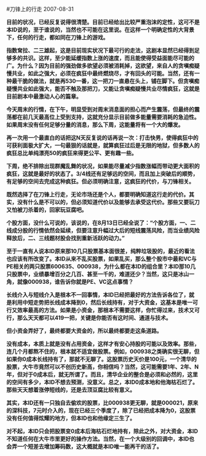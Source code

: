 #刀锋上的行走
2007-08-31

 **目前的状况，已经反复说得很清楚。目前已经给出比较严重泡沫的定性，这可不是本ID说的，至于谁说的，当然也不可能在这里说。在这样一个明确定性的大背景下，任何的行走，都如同在刀锋上的游戏。**

**指数耷拉、二三雄起，这是目前现实状况下最可行的走法，这剧本显然已经得到足够多的共识。这样，至少能延缓指数上涨的速度，而且能使得受益面能尽可能的广。为什么？因为目前的强劲做多欲望必须被消耗掉，这欲望，来自人的贪嗔痴疑慢共业，如此之强大，必须在疯狂中最终燃烧尽，才有回头的可能。当然，还有一种最干脆的做法，就是再530一番，这一把刀一直悬在头上，铺在脚下。但贪嗔痴疑慢共业如此强大，能否不触及那把刀，又能让贪嗔痴疑慢共业尽情疯狂，这就是目前剧本中最激动人心的篇章。**

**今天周末的行情，在下午，明显受到对周末消息面的担心而产生震荡，但最终的震荡都在前几天最高位上受到支持，这就充分显示目前做多能量需要消耗的急迫性。如果周末没有任何足够分量的消息，那么下周，这能量将有一个大的爆发。**

**再一次用一个最直白的话把这N天反复说的话再说一次：打击快男，使得疯狂中的可获利面极大扩大，一句最狠的话就是，就算疯狂过后是无限的地狱，但多数人的疯狂总比单纯漂亮50的疯狂来得更公平、更有趣一些。**

**下周，绝不排除出现群魔乱舞的状况，如果能尽量减少指数涨幅而带动更大面积的疯狂，这就是最好的状态了。3/4线还有足够远的空间，而且加上突破后的顺势，有足够的空间去完成这种疯狂。但必须明确注意，这疯狂的代价，与刀锋相关。**

**既然选择了在刀锋上行走，无论市场还是个人，都要明确知道这行走的代价。其实，没有什么是不可以的，但必须知道代价以及能够去承受这代价。那些又要玩刀又怕被刀杀着的，回家玩豆腐吧。**

**个股方面，没什么可说的，该说的，在8月13日已经全说了：“个股方面，一、二线成分股的行情依然会延续，但要注意升幅过大后的短线震荡风险，而当业绩风险释放后，二、三线题材股会找到重新活跃的动力。”**

**至于一直有人说本ID原来那10几只股票基本面很差，纯粹垃圾股的，最近的看法也应该有所改变了。本ID从来不乱买股票，如果乱买，那么整个股市中最和VC与PE相关的两只股票600635、000938，为什么都在本ID的组合里？本ID那10几只股票中，业绩暴增百分之几百、甚至一千的，难道还少？当然，这只是冰山一角，就像000938，谁告诉你就是PE、VC这点事情？**
 
**长线介入与短线介入是根本不一回事情，本ID已经把最好的方法告诉各位了，就是利用中短走势把长线成本降到0，然后长线持有，对于大资金，这基本是唯一可行又效率最高的方法。如果是小资金，那根本不需要这样，你忙得过来，技术又可行，那么天天都可以419一把，关键是你能否有这时间、通道与技术。**
 
**但小资金弄好了，最终都要大资金的，所以最终都要走这条道路。**
 
**没有成本，本质上就是没有占用资金，这样才有安心持股的可能以及效率。那些，连几个月都熬不住的，根本就不适宜做股票。例如，000938之类确实很无聊，但如果你0成本长线持有了，那就不无聊了。这股票历史天价是100元，一个清华的股票，大牛市竟然可以不创历史新高，你相信吗？当然，这可能需要1年、2年、N年，但对于0成本后，就无所谓了。而且，清华企业的整合是必须和必然的，这里的空间有多少，本ID不想去预测，没意义。总之，本ID0成本地和他海枯石烂了。那些天天想着涨停短线的，还是去顶豆腐比较有意义。**
 
**其实，本ID还有一只独自去偷欢的股票，比000938更无聊，就是000021，原来的深科技，7元时介入的，现在已经三个季度了，除了已经把成本降为0，这股票没有任何值得炫耀的地方，但本ID也和他缘定三生了。**
 
**对不起，本ID只会把股票变0成本后海枯石烂地持有，除此之外，对大资金，本ID不知道任何在大牛市里更好的操作方法。当然，在一个大级别的回调中，本ID也会弄一个短差去增加筹码数，这大概就是本ID唯一能再干的活了。**